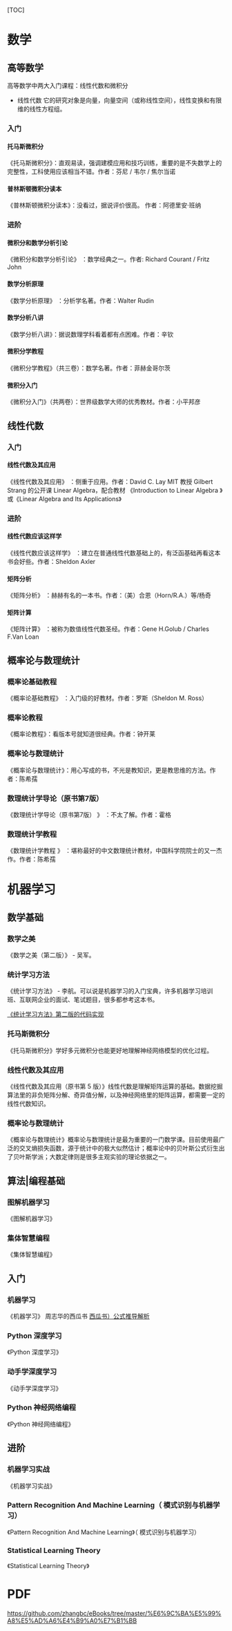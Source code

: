 <!--toc-->
[TOC]
# 数学

## 高等数学
高等数学中两大入门课程：线性代数和微积分

- 线性代数
它的研究对象是向量，向量空间（或称线性空间），线性变换和有限维的线性方程组。
### 入门

#### 托马斯微积分
《托马斯微积分》：直观易读，强调建模应用和技巧训练，重要的是不失数学上的完整性，工科使用应该相当不错。作者：芬尼 / 韦尔 / 焦尔当诺
#### 普林斯顿微积分读本
《普林斯顿微积分读本》：没看过，据说评价很高。 作者：阿德里安·班纳

### 进阶
#### 微积分和数学分析引论
《微积分和数学分析引论》 ：数学经典之一。作者: Richard Courant / Fritz John
#### 数学分析原理
《数学分析原理》 ：分析学名著。作者：Walter Rudin
#### 数学分析八讲
《数学分析八讲》：据说数理学科看着都有点困难。作者：辛钦
#### 微积分学教程
《微积分学教程》（共三卷）：数学名著。作者：菲赫金哥尔茨
#### 微积分入门
《微积分入门》（共两卷）：世界级数学大师的优秀教材。作者：小平邦彦


## 线性代数

### 入门
#### 线性代数及其应用
《线性代数及其应用》 ：侧重于应用。作者：David C. Lay
MIT 教授 Gilbert Strang 的公开课 Linear Algebra，配合教材 《Introduction to Linear Algebra 》或《Linear Algebra and Its Applications》

### 进阶
#### 线性代数应该这样学
《线性代数应该这样学》 ：建立在普通线性代数基础上的，有泛函基础再看这本书会好些。作者：Sheldon Axler
#### 矩阵分析
《矩阵分析》 ：赫赫有名的一本书。作者：（美）合恩（Horn/R.A.）等/杨奇
#### 矩阵计算
《矩阵计算》 ：被称为数值线性代数圣经。作者：Gene H.Golub / Charles F.Van Loan


## 概率论与数理统计
### 概率论基础教程
《概率论基础教程》 ：入门级的好教材。作者：罗斯（Sheldon M. Ross）
### 概率论教程
《概率论教程》：看版本号就知道很经典。作者：钟开莱
### 概率论与数理统计
《概率论与数理统计》：用心写成的书，不光是教知识，更是教思维的方法。作者：陈希孺
### 数理统计学导论（原书第7版）
《数理统计学导论（原书第7版） 》 ：不太了解。作者：霍格
### 数理统计学教程
《数理统计学教程 》 ：堪称最好的中文数理统计教材，中国科学院院士的又一杰作。作者：陈希孺




# 机器学习

## 数学基础

### 数学之美
《数学之美（第二版）》 - 吴军。

### 统计学习方法
《统计学习方法》 - 李航。可以说是机器学习的入门宝典，许多机器学习培训班、互联网企业的面试、笔试题目，很多都参考这本书。

[《统计学习方法》第二版的代码实现](https://github.com/fengdu78/lihang-code)

### 托马斯微积分
《托马斯微积分》学好多元微积分也能更好地理解神经网络模型的优化过程。

### 线性代数及其应用
《线性代数及其应用（原书第 5 版）》线性代数是理解矩阵运算的基础。数据挖掘算法里的非负矩阵分解、奇异值分解，以及神经网络里的矩阵运算，都需要一定的线性代数知识。

### 概率论与数理统计
《概率论与数理统计》概率论与数理统计是最为重要的一门数学课。目前使用最广泛的交叉熵损失函数，源于统计中的极大似然估计；概率论中的贝叶斯公式衍生出了贝叶斯学派；大数定律则是很多主观实验的理论依据之一。

## 算法|编程基础
### 图解机器学习
《图解机器学习》
### 集体智慧编程
《集体智慧编程》

## 入门
### 机器学习
《机器学习》 周志华的西瓜书
[西瓜书）公式推导解析](https://github.com/datawhalechina/pumpkin-book)
### Python 深度学习
《Python 深度学习》
### 动手学深度学习
《动手学深度学习》
### Python 神经网络编程
《Python 神经网络编程》

## 进阶
### 机器学习实战
《机器学习实战》
### Pattern Recognition And Machine Learning（ 模式识别与机器学习）
《Pattern Recognition And Machine Learning》（ 模式识别与机器学习）
### Statistical Learning Theory
《Statistical Learning Theory》

# PDF
https://github.com/zhangbc/eBooks/tree/master/%E6%9C%BA%E5%99%A8%E5%AD%A6%E4%B9%A0%E7%B1%BB